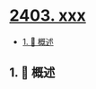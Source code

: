 # [2403. xxx](https://github.com/Tdahuyou/TNotes.leetcode/tree/main/notes/2403.%20xxx)

<!-- region:toc -->

- [1. 📝 概述](#1--概述)

<!-- endregion:toc -->

## 1. 📝 概述
